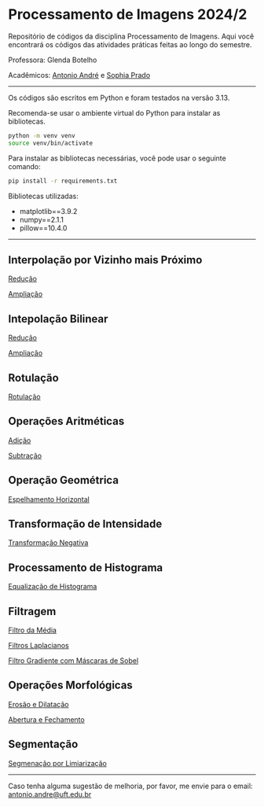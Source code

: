 # Processamento de Imagens 2024/2

Repositório de códigos da disciplina Processamento de Imagens. Aqui você encontrará os códigos das atividades práticas feitas ao longo do semestre.

Professora: Glenda Botelho

Acadêmicos: [Antonio André](https://github.com/andrebarceloschagas/) e [Sophia Prado](https://github.com/sophiaprado1/)

---

Os códigos são escritos em Python e foram testados na versão 3.13.

Recomenda-se usar o ambiente virtual do Python para instalar as bibliotecas.

```bash
python -m venv venv
source venv/bin/activate
```

Para instalar as bibliotecas necessárias, você pode usar o seguinte comando:

```bash
pip install -r requirements.txt
```

Bibliotecas utilizadas:

- matplotlib==3.9.2
- numpy==2.1.1
- pillow==10.4.0

---

## Interpolação por Vizinho mais Próximo

[Redução](/1/reducao_vizinho.py)

[Ampliação](/1/ampliacao_vizinho.py)

## Intepolação Bilinear

[Redução](/1/reducao_bilinear.py)

[Ampliação](/1/ampliação_bilinear.py)

## Rotulação

[Rotulação](/2/rotulacao.py)

## Operações Aritméticas

[Adição](/2/adicao.py)

[Subtração](/2/subtracao.py)

## Operação Geométrica

[Espelhamento Horizontal](/2/espelhamento.py)

## Transformação de Intensidade

[Transformação Negativa](/3/negativa.py)

## Processamento de Histograma

[Equalização de Histograma](/4/equalizacao.py)

## Filtragem

[Filtro da Média](/5/media.py)

[Filtros Laplacianos](/5/laplaciano.py)

[Filtro Gradiente com Máscaras de Sobel](/5/gradiente.py)

## Operações Morfológicas

[Erosão e Dilatação](/6/erosao_dilatacao.py)

[Abertura e Fechamento](/6/abertura_fechamento.py)

## Segmentação

[Segmenação por Limiarização](/6/limiarizacao.py)

---

Caso tenha alguma sugestão de melhoria, por favor, me envie para o email: <antonio.andre@uft.edu.br>

